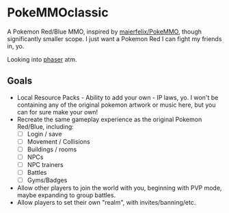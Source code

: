 # PokeMMOclassic

A Pokemon Red/Blue MMO, inspired by [maierfelix/PokeMMO](maierfelix/PokeMMO), though significantly smaller scope. I just want a Pokemon Red I can fight my friends in, yo.

Looking into [phaser](https://github.com/photonstorm/phaser) atm.

## Goals

- Local Resource Packs - Ability to add your own - IP laws, yo. I won't be containing any of the original pokemon artwork or music here, but you can for sure make your own!
- Recreate the same gameplay experience as the original Pokemon Red/Blue, including:
  - [ ] Login / save
  - [ ] Movement / Collisions
  - [ ] Buildings / rooms
  - [ ] NPCs
  - [ ] NPC trainers
  - [ ] Battles
  - [ ] Gyms/Badges
- Allow other players to join the world with you, beginning with PVP mode, maybe expanding to group battles.
- Allow players to set their own "realm", with invites/banning/etc.
